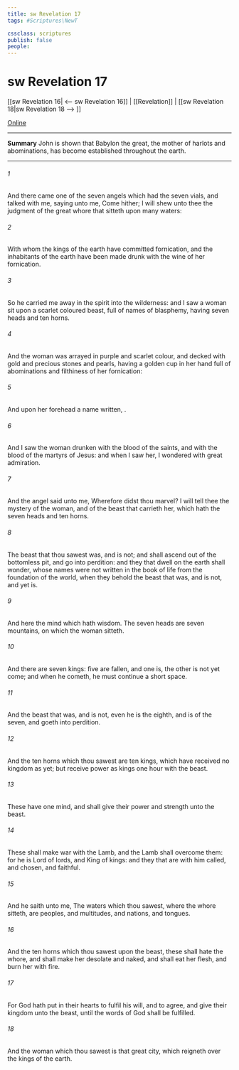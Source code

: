 ```yaml
---
title: sw Revelation 17
tags: #Scriptures\NewT

cssclass: scriptures
publish: false
people:
---
```


# sw Revelation 17
[[sw Revelation 16| <-- sw Revelation 16]] | [[Revelation]] | [[sw Revelation 18|sw Revelation 18 --> ]]

[Online](https://churchofjesuschrist.org/study/scriptures/nt/rev/17?lang=eng)

---
__Summary__
John is shown that Babylon the great, the mother of harlots and abominations, has become established throughout the earth.

---
###### 1 
And there came one of the seven angels which had the seven vials, and talked with me, saying unto me, Come hither; I will shew unto thee the judgment of the great whore that sitteth upon many waters:

###### 2 
With whom the kings of the earth have committed fornication, and the inhabitants of the earth have been made drunk with the wine of her fornication.

###### 3 
So he carried me away in the spirit into the wilderness: and I saw a woman sit upon a scarlet coloured beast, full of names of blasphemy, having seven heads and ten horns.

###### 4 
And the woman was arrayed in purple and scarlet colour, and decked with gold and precious stones and pearls, having a golden cup in her hand full of abominations and filthiness of her fornication:

###### 5 
And upon her forehead  a name written, .

###### 6 
And I saw the woman drunken with the blood of the saints, and with the blood of the martyrs of Jesus: and when I saw her, I wondered with great admiration.

###### 7 
And the angel said unto me, Wherefore didst thou marvel? I will tell thee the mystery of the woman, and of the beast that carrieth her, which hath the seven heads and ten horns.

###### 8 
The beast that thou sawest was, and is not; and shall ascend out of the bottomless pit, and go into perdition: and they that dwell on the earth shall wonder, whose names were not written in the book of life from the foundation of the world, when they behold the beast that was, and is not, and yet is.

###### 9 
And here  the mind which hath wisdom. The seven heads are seven mountains, on which the woman sitteth.

###### 10 
And there are seven kings: five are fallen, and one is,  the other is not yet come; and when he cometh, he must continue a short space.

###### 11 
And the beast that was, and is not, even he is the eighth, and is of the seven, and goeth into perdition.

###### 12 
And the ten horns which thou sawest are ten kings, which have received no kingdom as yet; but receive power as kings one hour with the beast.

###### 13 
These have one mind, and shall give their power and strength unto the beast.

###### 14 
These shall make war with the Lamb, and the Lamb shall overcome them: for he is Lord of lords, and King of kings: and they that are with him  called, and chosen, and faithful.

###### 15 
And he saith unto me, The waters which thou sawest, where the whore sitteth, are peoples, and multitudes, and nations, and tongues.

###### 16 
And the ten horns which thou sawest upon the beast, these shall hate the whore, and shall make her desolate and naked, and shall eat her flesh, and burn her with fire.

###### 17 
For God hath put in their hearts to fulfil his will, and to agree, and give their kingdom unto the beast, until the words of God shall be fulfilled.

###### 18 
And the woman which thou sawest is that great city, which reigneth over the kings of the earth.

